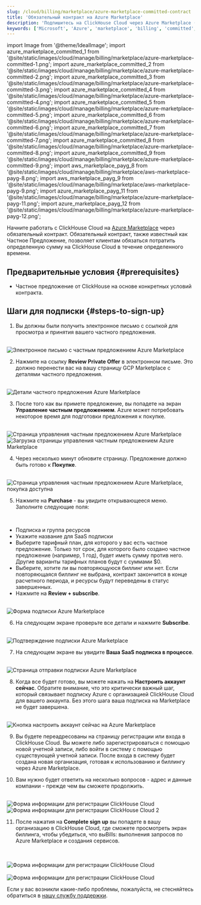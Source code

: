 ```yaml
---
slug: /cloud/billing/marketplace/azure-marketplace-committed-contract
title: 'Обязательный контракт на Azure Marketplace'
description: 'Подпишитесь на ClickHouse Cloud через Azure Marketplace (обязательный контракт)'
keywords: ['Microsoft', 'Azure', 'marketplace', 'billing', 'committed', 'committed contract']
---
```


import Image from '@theme/IdealImage';
import azure_marketplace_committed_1 from '@site/static/images/cloud/manage/billing/marketplace/azure-marketplace-committed-1.png';
import azure_marketplace_committed_2 from '@site/static/images/cloud/manage/billing/marketplace/azure-marketplace-committed-2.png';
import azure_marketplace_committed_3 from '@site/static/images/cloud/manage/billing/marketplace/azure-marketplace-committed-3.png';
import azure_marketplace_committed_4 from '@site/static/images/cloud/manage/billing/marketplace/azure-marketplace-committed-4.png';
import azure_marketplace_committed_5 from '@site/static/images/cloud/manage/billing/marketplace/azure-marketplace-committed-5.png';
import azure_marketplace_committed_6 from '@site/static/images/cloud/manage/billing/marketplace/azure-marketplace-committed-6.png';
import azure_marketplace_committed_7 from '@site/static/images/cloud/manage/billing/marketplace/azure-marketplace-committed-7.png';
import azure_marketplace_committed_8 from '@site/static/images/cloud/manage/billing/marketplace/azure-marketplace-committed-8.png';
import azure_marketplace_committed_9 from '@site/static/images/cloud/manage/billing/marketplace/azure-marketplace-committed-9.png';
import aws_marketplace_payg_8 from '@site/static/images/cloud/manage/billing/marketplace/aws-marketplace-payg-8.png';
import aws_marketplace_payg_9 from '@site/static/images/cloud/manage/billing/marketplace/aws-marketplace-payg-9.png';
import azure_marketplace_payg_11 from '@site/static/images/cloud/manage/billing/marketplace/azure-marketplace-payg-11.png';
import azure_marketplace_payg_12 from '@site/static/images/cloud/manage/billing/marketplace/azure-marketplace-payg-12.png';

Начните работать с ClickHouse Cloud на [Azure Marketplace](https://azuremarketplace.microsoft.com/en-us/marketplace/apps) через обязательный контракт. Обязательный контракт, также известный как Частное Предложение, позволяет клиентам обязаться потратить определенную сумму на ClickHouse Cloud в течение определенного времени.

## Предварительные условия {#prerequisites}

- Частное предложение от ClickHouse на основе конкретных условий контракта.

## Шаги для подписки {#steps-to-sign-up}

1. Вы должны были получить электронное письмо с ссылкой для просмотра и принятия вашего частного предложения.

<br />

<Image img={azure_marketplace_committed_1} size="md" alt="Электронное письмо с частным предложением Azure Marketplace" border/>

<br />

2. Нажмите на ссылку **Review Private Offer** в электронном письме. Это должно перенести вас на вашу страницу GCP Marketplace с деталями частного предложения.

<br />

<Image img={azure_marketplace_committed_2} size="md" alt="Детали частного предложения Azure Marketplace" border/>

<br />

3. После того как вы примете предложение, вы попадете на экран **Управление частным предложением**. Azure может потребовать некоторое время для подготовки предложения к покупке.

<br />

<Image img={azure_marketplace_committed_3} size="md" alt="Страница управления частным предложением Azure Marketplace" border/>

<br />

<Image img={azure_marketplace_committed_4} size="md" alt="Загрузка страницы управления частным предложением Azure Marketplace" border/>

<br />

4. Через несколько минут обновите страницу. Предложение должно быть готово к **Покупке**.

<br />

<Image img={azure_marketplace_committed_5} size="md" alt="Страница управления частным предложением Azure Marketplace, покупка доступна" border/>

<br />

5. Нажмите на **Purchase** - вы увидите открывающееся меню. Заполните следующие поля:

<br />

- Подписка и группа ресурсов 
- Укажите название для SaaS подписки
- Выберите тарифный план, для которого у вас есть частное предложение. Только тот срок, для которого было создано частное предложение (например, 1 год), будет иметь сумму против него. Другие варианты тарифных планов будут с суммами $0. 
- Выберите, хотите ли вы повторяющуюся биллинг или нет. Если повторяющаяся биллинг не выбрана, контракт закончится в конце расчетного периода, и ресурсы будут переведены в статус завершенных.
- Нажмите на **Review + subscribe**.

<br />

<Image img={azure_marketplace_committed_6} size="md" alt="Форма подписки Azure Marketplace" border/>

<br />

6. На следующем экране проверьте все детали и нажмите **Subscribe**.

<br />

<Image img={azure_marketplace_committed_7} size="md" alt="Подтверждение подписки Azure Marketplace" border/>

<br />

7. На следующем экране вы увидите **Ваша SaaS подписка в процессе**.

<br />

<Image img={azure_marketplace_committed_8} size="md" alt="Страница отправки подписки Azure Marketplace" border/>

<br />

8. Когда все будет готово, вы можете нажать на **Настроить аккаунт сейчас**. Обратите внимание, что это критически важный шаг, который связывает подписку Azure с организацией ClickHouse Cloud для вашего аккаунта. Без этого шага ваша подписка на Marketplace не будет завершена.

<br />

<Image img={azure_marketplace_committed_9} size="md" alt="Кнопка настроить аккаунт сейчас на Azure Marketplace" border/>

<br />

9. Вы будете переадресованы на страницу регистрации или входа в ClickHouse Cloud. Вы можете либо зарегистрироваться с помощью новой учетной записи, либо войти в систему с помощью существующей учетной записи. После входа в систему будет создана новая организация, готовая к использованию и биллингу через Azure Marketplace.

10. Вам нужно будет ответить на несколько вопросов - адрес и данные компании - прежде чем вы сможете продолжить.

<br />

<Image img={aws_marketplace_payg_8} size="md" alt="Форма информации для регистрации ClickHouse Cloud" border/>

<br />

<Image img={aws_marketplace_payg_9} size="md" alt="Форма информации для регистрации ClickHouse Cloud 2" border/>

<br />

11. После нажатия на **Complete sign up** вы попадете в вашу организацию в ClickHouse Cloud, где сможете просмотреть экран биллинга, чтобы убедиться, что выBills: выполнения запросов по Azure Marketplace и создания сервисов.

<br />

<br />

<Image img={azure_marketplace_payg_11} size="sm" alt="Форма информации для регистрации ClickHouse Cloud" border/>

<br />

<br />

<Image img={azure_marketplace_payg_12} size="md" alt="Форма информации для регистрации ClickHouse Cloud" border/>

<br />

Если у вас возникли какие-либо проблемы, пожалуйста, не стесняйтесь обратиться в [нашу службу поддержки](https://clickhouse.com/support/program).
